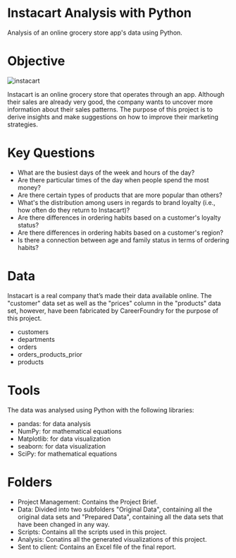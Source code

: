 # Instacart Analysis with Python
Analysis of an online grocery store app's data using Python.

# Objective
![instacart](https://github.com/christinawiebe/Instacart-Python/assets/148780253/49e5e565-4c64-4cb7-b705-97c6c8a166e8)

Instacart is an online grocery store that operates through an app. Although their sales are already very good, the company wants to uncover more information about their sales patterns. The purpose of this project is to derive insights and make suggestions on how to improve their marketing strategies.

# Key Questions

- What are the busiest days of the week and hours of the day?
- Are there particular times of the day when people spend the most money?
- Are there certain types of products that are more popular than others?
- What's the distribution among users in regards to brand loyalty (i.e., how often do they return to Instacart)?
- Are there differences in ordering habits based on a customer's loyalty status?
- Are there differences in ordering habits based on a customer's region?
- Is there a connection between age and family status in terms of ordering habits?

# Data
Instacart is a real company that’s made their data available online. The "customer" data set as well as the "prices" column in the "products" data set, however, have been fabricated by CareerFoundry for the purpose of this project. 

- customers
- departments
- orders
- orders_products_prior
- products

# Tools
The data was analysed using Python with the following libraries:

- pandas: for data analysis
- NumPy: for mathematical equations
- Matplotlib: for data visualization
- seaborn: for data visualization
- SciPy: for mathematical equations

# Folders

- Project Management: Contains the Project Brief.
- Data: Divided into two subfolders "Original Data", containing all the original data sets and "Prepared Data", containing all the data sets that have been changed in any way.
- Scripts: Contains all the scripts used in this project.
- Analysis: Conatins all the generated visualizations of this project.
- Sent to client: Contains an Excel file of the final report.
